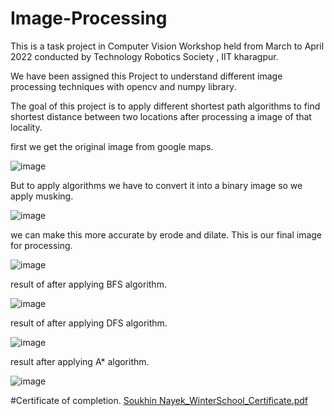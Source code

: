 # Image-Processing

This is a task project in Computer Vision Workshop held from March to April 2022 conducted by Technology Robotics Society , IIT kharagpur.

We have been assigned this Project to understand different image processing techniques with opencv and numpy library.

The goal of this project is to apply different shortest path algorithms to find shortest distance between two locations after processing a image of that locality.

first we get the original image from google maps.

![image](https://user-images.githubusercontent.com/95396672/193440462-aa2bdc84-b1f7-489a-b645-887886c49676.png)

But to apply algorithms we have to convert it into a binary image so we apply musking.

![image](https://user-images.githubusercontent.com/95396672/193440474-37ef745a-fc2e-4937-828c-200f4b894ef2.png)

we can make this more accurate by erode and dilate. This is our final image for processing.

![image](https://user-images.githubusercontent.com/95396672/193440480-4b1f2b64-34e7-47e4-a6ff-80bcbacd9ca2.png)

result of after applying BFS algorithm.

![image](https://user-images.githubusercontent.com/95396672/193440538-27223bc7-ad9a-4abe-8607-1ae2d594d0db.png)

result of after applying DFS algorithm.

![image](https://user-images.githubusercontent.com/95396672/193440593-1c5d1f41-e579-4a56-bc96-3ed439d68a76.png)

result after applying A* algorithm.

![image](https://user-images.githubusercontent.com/95396672/193440613-c88c5c89-8954-464d-bb33-afdf85a48cad.png)



#Certificate of completion.
[Soukhin Nayek_WinterSchool_Certificate.pdf](https://github.com/Soukhin-Nayek/Image-Processing/files/9691888/Soukhin.Nayek_WinterSchool_Certificate.pdf)
